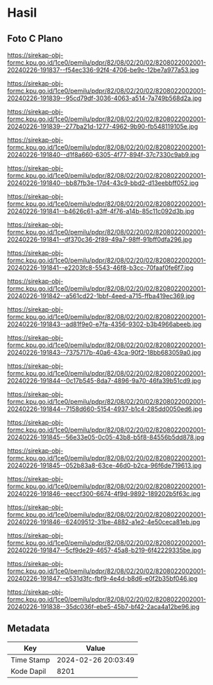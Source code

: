 # Hasil

## Foto C Plano

https://sirekap-obj-formc.kpu.go.id/1ce0/pemilu/pdpr/82/08/02/20/02/8208022002001-20240226-191837--f54ec336-92f4-4706-be9c-12be7a977a53.jpg

https://sirekap-obj-formc.kpu.go.id/1ce0/pemilu/pdpr/82/08/02/20/02/8208022002001-20240226-191839--95cd79df-3036-4063-a514-7a749b568d2a.jpg

https://sirekap-obj-formc.kpu.go.id/1ce0/pemilu/pdpr/82/08/02/20/02/8208022002001-20240226-191839--277ba21d-1277-4962-9b90-fb548119105e.jpg

https://sirekap-obj-formc.kpu.go.id/1ce0/pemilu/pdpr/82/08/02/20/02/8208022002001-20240226-191840--d1f8a660-6305-4f77-894f-37c7330c9ab9.jpg

https://sirekap-obj-formc.kpu.go.id/1ce0/pemilu/pdpr/82/08/02/20/02/8208022002001-20240226-191840--bb87fb3e-17d4-43c9-bbd2-d13eebbff052.jpg

https://sirekap-obj-formc.kpu.go.id/1ce0/pemilu/pdpr/82/08/02/20/02/8208022002001-20240226-191841--b4626c61-a3ff-4f76-a14b-85c11c092d3b.jpg

https://sirekap-obj-formc.kpu.go.id/1ce0/pemilu/pdpr/82/08/02/20/02/8208022002001-20240226-191841--df370c36-2f89-49a7-98ff-91bff0dfa296.jpg

https://sirekap-obj-formc.kpu.go.id/1ce0/pemilu/pdpr/82/08/02/20/02/8208022002001-20240226-191841--e2203fc8-5543-46f8-b3cc-70faaf0fe6f7.jpg

https://sirekap-obj-formc.kpu.go.id/1ce0/pemilu/pdpr/82/08/02/20/02/8208022002001-20240226-191842--a561cd22-1bbf-4eed-a715-ffba419ec369.jpg

https://sirekap-obj-formc.kpu.go.id/1ce0/pemilu/pdpr/82/08/02/20/02/8208022002001-20240226-191843--ad81f9e0-e7fa-4356-9302-b3b4966abeeb.jpg

https://sirekap-obj-formc.kpu.go.id/1ce0/pemilu/pdpr/82/08/02/20/02/8208022002001-20240226-191843--7375717b-40a6-43ca-90f2-18bb683059a0.jpg

https://sirekap-obj-formc.kpu.go.id/1ce0/pemilu/pdpr/82/08/02/20/02/8208022002001-20240226-191844--0c17b545-8da7-4896-9a70-46fa39b51cd9.jpg

https://sirekap-obj-formc.kpu.go.id/1ce0/pemilu/pdpr/82/08/02/20/02/8208022002001-20240226-191844--7158d660-5154-4937-b1c4-285dd0050ed6.jpg

https://sirekap-obj-formc.kpu.go.id/1ce0/pemilu/pdpr/82/08/02/20/02/8208022002001-20240226-191845--56e33e05-0c05-43b8-b5f8-84556b5dd878.jpg

https://sirekap-obj-formc.kpu.go.id/1ce0/pemilu/pdpr/82/08/02/20/02/8208022002001-20240226-191845--052b83a8-63ce-46d0-b2ca-96f6de719613.jpg

https://sirekap-obj-formc.kpu.go.id/1ce0/pemilu/pdpr/82/08/02/20/02/8208022002001-20240226-191846--eeccf300-6674-4f9d-9892-189202b5f63c.jpg

https://sirekap-obj-formc.kpu.go.id/1ce0/pemilu/pdpr/82/08/02/20/02/8208022002001-20240226-191846--62409512-31be-4882-a1e2-4e50ceca81eb.jpg

https://sirekap-obj-formc.kpu.go.id/1ce0/pemilu/pdpr/82/08/02/20/02/8208022002001-20240226-191847--5cf9de29-4657-45a8-b219-6f42229335be.jpg

https://sirekap-obj-formc.kpu.go.id/1ce0/pemilu/pdpr/82/08/02/20/02/8208022002001-20240226-191847--e531d3fc-fbf9-4e4d-b8d6-e0f2b35bf046.jpg

https://sirekap-obj-formc.kpu.go.id/1ce0/pemilu/pdpr/82/08/02/20/02/8208022002001-20240226-191838--35dc036f-ebe5-45b7-bf42-2aca4a12be96.jpg


## Metadata

| Key        | Value               |
| ---------- | ------------------- |
| Time Stamp | 2024-02-26 20:03:49 |
| Kode Dapil | 8201                |



